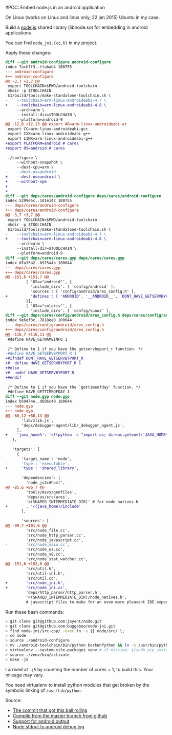 #POC: Embed node.js in an android application


On Linux (works on Linux and linux only, 22 jan 2015) Ubuntu in my case.

Build a [node.js](http://nodejs.org/) shared library (libnode.so) for embedding in android applications

You can find `node_jni.{cc,h}` in my project.

Apply these changes:

```diff
diff --git android-configure android-configure
index 7acb7f3..ffabab4 100755
--- android-configure
+++ android-configure
@@ -3,7 +3,7 @@
 export TOOLCHAIN=$PWD/android-toolchain
 mkdir -p $TOOLCHAIN
 $1/build/tools/make-standalone-toolchain.sh \
-    --toolchain=arm-linux-androideabi-4.7 \
+    --toolchain=arm-linux-androideabi-4.8 \
     --arch=arm \
     --install-dir=$TOOLCHAIN \
     --platform=android-9
@@ -12,8 +12,13 @@ export AR=arm-linux-androideabi-ar
 export CC=arm-linux-androideabi-gcc
 export CXX=arm-linux-androideabi-g++
 export LINK=arm-linux-androideabi-g++
+export PLATFORM=android # cares
+export OS=android # cares
 
 ./configure \
     --without-snapshot \
     --dest-cpu=arm \
-    --dest-os=android
+    --dest-os=android \
+    --without-npm
+    
+
diff --git deps/cares/android-configure deps/cares/android-configure
index 5299e5c..1d1e142 100755
--- deps/cares/android-configure
+++ deps/cares/android-configure
@@ -3,7 +3,7 @@
 export TOOLCHAIN=$PWD/android-toolchain
 mkdir -p $TOOLCHAIN
 $1/build/tools/make-standalone-toolchain.sh \
-    --toolchain=arm-linux-androideabi-4.7 \
+    --toolchain=arm-linux-androideabi-4.8 \
     --arch=arm \
     --install-dir=$TOOLCHAIN \
     --platform=android-9
diff --git deps/cares/cares.gyp deps/cares/cares.gyp
index dfa35a2..b975a4b 100644
--- deps/cares/cares.gyp
+++ deps/cares/cares.gyp
@@ -151,6 +151,7 @@
         [ 'OS=="android"', {
           'include_dirs': [ 'config/android' ],
           'sources': [ 'config/android/ares_config.h' ],
+          'defines': [ 'ANDROID', '__ANDROID__', 'DONT_HAVE_GETSERVBYPORT_R', 'HAVE_ARPA_NAMESER_H' ],
         }],
         [ 'OS=="solaris"', {
           'include_dirs': [ 'config/sunos' ],
diff --git deps/cares/config/android/ares_config.h deps/cares/config/android/ares_config.h
index 9e6ef3c..7818ee8 100644
--- deps/cares/config/android/ares_config.h
+++ deps/cares/config/android/ares_config.h
@@ -116,7 +116,11 @@
 #define HAVE_GETNAMEINFO 1
 
 /* Define to 1 if you have the getservbyport_r function. */
-#define HAVE_GETSERVBYPORT_R 1
+#ifndef DONT_HAVE_GETSERVBYPORT_R
+#  define HAVE_GETSERVBYPORT_R 1
+#else
+#  undef HAVE_GETSERVBYPORT_R
+#endif
 
 /* Define to 1 if you have the `gettimeofday' function. */
 #define HAVE_GETTIMEOFDAY 1
diff --git node.gyp node.gyp
index b59474e..d606c49 100644
--- node.gyp
+++ node.gyp
@@ -68,12 +68,13 @@
       'lib/zlib.js',
       'deps/debugger-agent/lib/_debugger_agent.js',
     ],
+    'java_home%': '<!(python -c "import os; dir=os.getenv(\'JAVA_HOME\', \'/usr/lib/jvm/java-7-openjdk-amd64\'); assert os.path.exists(os.path.join(dir, \'include/jni.h\')), \'Point \\$JAVA_HOME or the java_home gyp variable to a directory containing include/jni.h!\'; print dir")',
   },
 
   'targets': [
     {
       'target_name': 'node',
-      'type': 'executable',
+      'type': 'shared_library',
 
       'dependencies': [
         'node_js2c#host',
@@ -85,6 +86,7 @@
         'tools/msvs/genfiles',
         'deps/uv/src/ares',
         '<(SHARED_INTERMEDIATE_DIR)' # for node_natives.h
+        , '<(java_home)/include'
       ],
 
       'sources': [
@@ -99,7 +101,6 @@
         'src/node_file.cc',
         'src/node_http_parser.cc',
         'src/node_javascript.cc',
-        'src/node_main.cc',
         'src/node_os.cc',
         'src/node_v8.cc',
         'src/node_stat_watcher.cc',
@@ -151,6 +152,8 @@
         'src/util.h',
         'src/util-inl.h',
         'src/util.cc',
+        'src/node_jni.h',
+        'src/node_jni.cc',
         'deps/http_parser/http_parser.h',
         '<(SHARED_INTERMEDIATE_DIR)/node_natives.h',
         # javascript files to make for an even more pleasant IDE experience

```

Run these bash commands:

```bash
> git clone git@github.com:joyent/node.git
> git clone git@github.com:buggaboo/node-jni.git
> find node-jni/src-cpp/ -exec ln -s {} node/src/ \;
> cd node
> source ./android-configure
> mv ./android-toolchain/bin/python borkenPython && ln -s /usr/bin/python2.7 android-toolchain/bin/python
> virtualenv --system-site-packages venv # if missing: $(sudo pip install {git,...}) or $(sudo apt-get install {requests...})
> source ./venv/bin/activate
> make -j5
```

I arrived at `-j5` by counting the number of cores + 1, to build this. Your mileage may vary.

You need virtualenv to install python modules that get broken by the symbolic linking
of `/usr/lib/python`.

Source:
* [The commit that got this ball rolling](https://github.com/joyent/node/commit/5e4e8ec429381a8d1eebe31647e9daaaae42c54b)
* [Compile from the master branch from github](http://www.goland.org/nodejsonandroid/)
* [Support for android output](http://hanyugeekingstyle.blogspot.nl/2013/01/nodejs-for-android-with-consolelog.html)
* [Node stdout to android debug log](https://github.com/paddybyers/android-debuglog)
